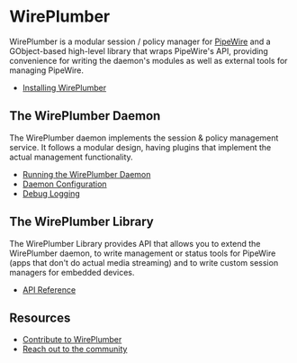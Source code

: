 # WirePlumber

WirePlumber is a modular session / policy manager for
[PipeWire](https://pipewire.org) and a GObject-based high-level library
that wraps PipeWire's API, providing convenience for writing the daemon's
modules as well as external tools for managing PipeWire.

 * [Installing WirePlumber](installation/from-source.md)

## The WirePlumber Daemon

The WirePlumber daemon implements the session & policy management service.
It follows a modular design, having plugins that implement the actual
management functionality.

 * [Running the WirePlumber Daemon](daemon/running.md)
 * [Daemon Configuration](daemon/configuration.md)
 * [Debug Logging](daemon/log.md)

## The WirePlumber Library

The WirePlumber Library provides API that allows you
to extend the WirePlumber daemon, to write management or status tools
for PipeWire (apps that don't do actual media streaming)
and to write custom session managers for embedded devices.

 * [API Reference](gi-index)

## Resources

 * [Contribute to WirePlumber](contributing/contributing.md)
 * [Reach out to the community](community.md)
